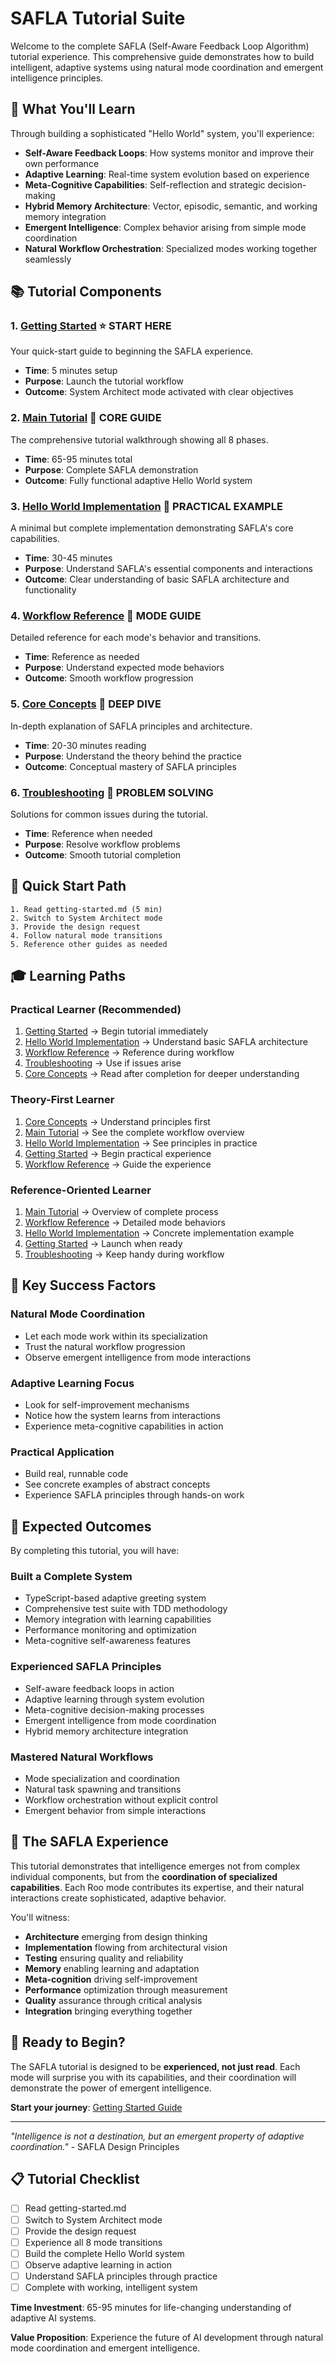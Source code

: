 # SAFLA Tutorial Suite

Welcome to the complete SAFLA (Self-Aware Feedback Loop Algorithm) tutorial experience. This comprehensive guide demonstrates how to build intelligent, adaptive systems using natural mode coordination and emergent intelligence principles.

## 🎯 What You'll Learn

Through building a sophisticated "Hello World" system, you'll experience:

- **Self-Aware Feedback Loops**: How systems monitor and improve their own performance
- **Adaptive Learning**: Real-time system evolution based on experience
- **Meta-Cognitive Capabilities**: Self-reflection and strategic decision-making
- **Hybrid Memory Architecture**: Vector, episodic, semantic, and working memory integration
- **Emergent Intelligence**: Complex behavior arising from simple mode coordination
- **Natural Workflow Orchestration**: Specialized modes working together seamlessly

## 📚 Tutorial Components

### 1. [Getting Started](getting-started.md) ⭐ **START HERE**
Your quick-start guide to beginning the SAFLA experience.
- **Time**: 5 minutes setup
- **Purpose**: Launch the tutorial workflow
- **Outcome**: System Architect mode activated with clear objectives

### 2. [Main Tutorial](README.md) 📖 **CORE GUIDE**
The comprehensive tutorial walkthrough showing all 8 phases.
- **Time**: 65-95 minutes total
- **Purpose**: Complete SAFLA demonstration
- **Outcome**: Fully functional adaptive Hello World system

### 3. [Hello World Implementation](hello_world/README.md) 🌟 **PRACTICAL EXAMPLE**
A minimal but complete implementation demonstrating SAFLA's core capabilities.
- **Time**: 30-45 minutes
- **Purpose**: Understand SAFLA's essential components and interactions
- **Outcome**: Clear understanding of basic SAFLA architecture and functionality

### 4. [Workflow Reference](workflow-reference.md) 🔄 **MODE GUIDE**
Detailed reference for each mode's behavior and transitions.
- **Time**: Reference as needed
- **Purpose**: Understand expected mode behaviors
- **Outcome**: Smooth workflow progression

### 5. [Core Concepts](concepts.md) 🧠 **DEEP DIVE**
In-depth explanation of SAFLA principles and architecture.
- **Time**: 20-30 minutes reading
- **Purpose**: Understand the theory behind the practice
- **Outcome**: Conceptual mastery of SAFLA principles

### 6. [Troubleshooting](troubleshooting.md) 🔧 **PROBLEM SOLVING**
Solutions for common issues during the tutorial.
- **Time**: Reference when needed
- **Purpose**: Resolve workflow problems
- **Outcome**: Smooth tutorial completion

## 🚀 Quick Start Path

```
1. Read getting-started.md (5 min)
2. Switch to System Architect mode
3. Provide the design request
4. Follow natural mode transitions
5. Reference other guides as needed
```

## 🎓 Learning Paths

### **Practical Learner** (Recommended)
1. [Getting Started](getting-started.md) → Begin tutorial immediately
2. [Hello World Implementation](hello_world/README.md) → Understand basic SAFLA architecture
3. [Workflow Reference](workflow-reference.md) → Reference during workflow
4. [Troubleshooting](troubleshooting.md) → Use if issues arise
5. [Core Concepts](concepts.md) → Read after completion for deeper understanding

### **Theory-First Learner**
1. [Core Concepts](concepts.md) → Understand principles first
2. [Main Tutorial](README.md) → See the complete workflow overview
3. [Hello World Implementation](hello_world/README.md) → See principles in practice
4. [Getting Started](getting-started.md) → Begin practical experience
5. [Workflow Reference](workflow-reference.md) → Guide the experience

### **Reference-Oriented Learner**
1. [Main Tutorial](README.md) → Overview of complete process
2. [Workflow Reference](workflow-reference.md) → Detailed mode behaviors
3. [Hello World Implementation](hello_world/README.md) → Concrete implementation example
4. [Getting Started](getting-started.md) → Launch when ready
5. [Troubleshooting](troubleshooting.md) → Keep handy during workflow

## 🌟 Key Success Factors

### **Natural Mode Coordination**
- Let each mode work within its specialization
- Trust the natural workflow progression
- Observe emergent intelligence from mode interactions

### **Adaptive Learning Focus**
- Look for self-improvement mechanisms
- Notice how the system learns from interactions
- Experience meta-cognitive capabilities in action

### **Practical Application**
- Build real, runnable code
- See concrete examples of abstract concepts
- Experience SAFLA principles through hands-on work

## 🎯 Expected Outcomes

By completing this tutorial, you will have:

### **Built a Complete System**
- TypeScript-based adaptive greeting system
- Comprehensive test suite with TDD methodology
- Memory integration with learning capabilities
- Performance monitoring and optimization
- Meta-cognitive self-awareness features

### **Experienced SAFLA Principles**
- Self-aware feedback loops in action
- Adaptive learning through system evolution
- Meta-cognitive decision-making processes
- Emergent intelligence from mode coordination
- Hybrid memory architecture integration

### **Mastered Natural Workflows**
- Mode specialization and coordination
- Natural task spawning and transitions
- Workflow orchestration without explicit control
- Emergent behavior from simple interactions

## 🔄 The SAFLA Experience

This tutorial demonstrates that intelligence emerges not from complex individual components, but from the **coordination of specialized capabilities**. Each Roo mode contributes its expertise, and their natural interactions create sophisticated, adaptive behavior.

You'll witness:
- **Architecture** emerging from design thinking
- **Implementation** flowing from architectural vision
- **Testing** ensuring quality and reliability
- **Memory** enabling learning and adaptation
- **Meta-cognition** driving self-improvement
- **Performance** optimization through measurement
- **Quality** assurance through critical analysis
- **Integration** bringing everything together

## 🎪 Ready to Begin?

The SAFLA tutorial is designed to be **experienced, not just read**. Each mode will surprise you with its capabilities, and their coordination will demonstrate the power of emergent intelligence.

**Start your journey**: [Getting Started Guide](getting-started.md)

---

*"Intelligence is not a destination, but an emergent property of adaptive coordination."* - SAFLA Design Principles

## 📋 Tutorial Checklist

- [ ] Read getting-started.md
- [ ] Switch to System Architect mode
- [ ] Provide the design request
- [ ] Experience all 8 mode transitions
- [ ] Build the complete Hello World system
- [ ] Observe adaptive learning in action
- [ ] Understand SAFLA principles through practice
- [ ] Complete with working, intelligent system

**Time Investment**: 65-95 minutes for life-changing understanding of adaptive AI systems.

**Value Proposition**: Experience the future of AI development through natural mode coordination and emergent intelligence.